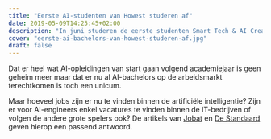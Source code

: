 ```yaml
---
title: "Eerste AI-studenten van Howest studeren af"
date: 2019-05-09T14:25:45+02:00
description: "In juni studeren de eerste studenten Smart Tech & AI Creator af aan de opleiding MCT. Deze 30-tal studenten mogen zich alvast pioniers voelen. Ze gaan als eersten de arbeidsmarkt voor AI-bachelors verkennen."
cover: "eerste-ai-bachelors-van-howest-studeren-af.jpg"
draft: false
---
```


Dat er heel wat AI-opleidingen van start gaan volgend academiejaar is geen geheim meer maar dat er nu al AI-bachelors op de arbeidsmarkt terechtkomen is toch een unicum.

Maar hoeveel jobs zijn er nu te vinden binnen de artificiële intelligentie? Zijn er voor AI-engineers enkel vacatures te vinden binnen de IT-bedrijven of volgen de andere grote spelers ook? De artikels van [Jobat](https://www.jobat.be/nl/artikels/hoeveel-jobs-zijn-er-in-artificiele-intelligentie/) en [De Standaard](http://www.standaard.be/cnt/dmf20190507_04381161) geven hierop een passend antwoord.
